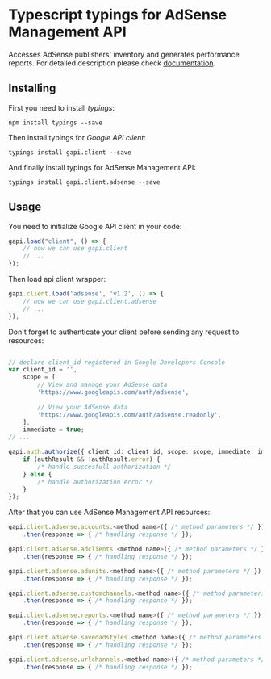 # Typescript typings for AdSense Management API
Accesses AdSense publishers' inventory and generates performance reports.
For detailed description please check [documentation](https://developers.google.com/adsense/management/).

## Installing

First you need to install *typings*:
```
npm install typings --save 
```

Then install typings for *Google API client*:
```
typings install gapi.client --save 
```

And finally install typings for AdSense Management API:
```
typings install gapi.client.adsense --save 
```

## Usage

You need to initialize Google API client in your code:
```typescript
gapi.load("client", () => { 
    // now we can use gapi.client
    // ... 
});
```

Then load api client wrapper:
```typescript
gapi.client.load('adsense', 'v1.2', () => {
    // now we can use gapi.client.adsense
    // ... 
});
```

Don't forget to authenticate your client before sending any request to resources:
```typescript

// declare client_id registered in Google Developers Console
var client_id = '',
    scope = [     
        // View and manage your AdSense data
        'https://www.googleapis.com/auth/adsense',
    
        // View your AdSense data
        'https://www.googleapis.com/auth/adsense.readonly',
    ],
    immediate = true;
// ...

gapi.auth.authorize({ client_id: client_id, scope: scope, immediate: immediate }, authResult => {
    if (authResult && !authResult.error) {
        /* handle succesfull authorization */
    } else {
        /* handle authorization error */
    }
});            
```

After that you can use AdSense Management API resources:

```typescript
gapi.client.adsense.accounts.<method name>({ /* method parameters */ })
    .then(response => { /* handling response */ });

gapi.client.adsense.adclients.<method name>({ /* method parameters */ })
    .then(response => { /* handling response */ });

gapi.client.adsense.adunits.<method name>({ /* method parameters */ })
    .then(response => { /* handling response */ });

gapi.client.adsense.customchannels.<method name>({ /* method parameters */ })
    .then(response => { /* handling response */ });

gapi.client.adsense.reports.<method name>({ /* method parameters */ })
    .then(response => { /* handling response */ });

gapi.client.adsense.savedadstyles.<method name>({ /* method parameters */ })
    .then(response => { /* handling response */ });

gapi.client.adsense.urlchannels.<method name>({ /* method parameters */ })
    .then(response => { /* handling response */ });
```